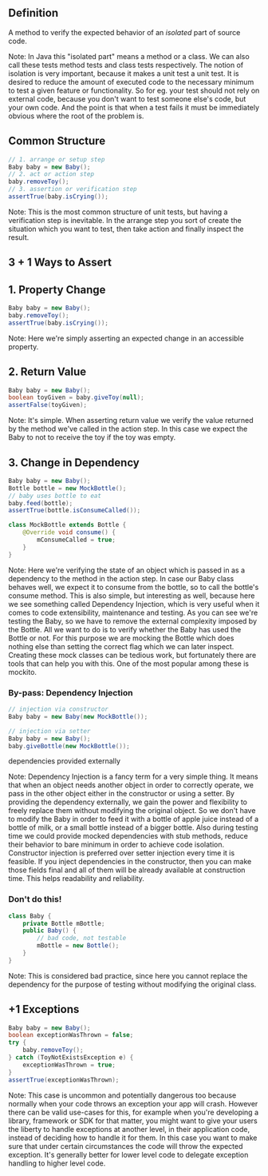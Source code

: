 ## Definition

A method to verify the expected behavior of an *isolated* part of source code.

Note: In Java this "isolated part" means a method or a class. We can also call these tests method tests and class tests respectively.
The notion of isolation is very important, because it makes a unit test a unit test.
It is desired to reduce the amount of executed code to the necessary minimum to test a given feature or functionality.
So for eg. your test should not rely on external code, because you don't want to test someone else's code, but your own code.
And the point is that when a test fails it must be immediately obvious where the root of the problem is.



## Common Structure

```java
// 1. arrange or setup step
Baby baby = new Baby();
// 2. act or action step
baby.removeToy();
// 3. assertion or verification step
assertTrue(baby.isCrying());
```

Note: This is the most common structure of unit tests, but having a verification step is inevitable.
In the arrange step you sort of create the situation which you want to test, then take action and finally inspect the result.



## 3 + 1 Ways to Assert



## 1. Property Change

```java
Baby baby = new Baby();
baby.removeToy();
assertTrue(baby.isCrying());
```

Note: Here we're simply asserting an expected change in an accessible property.



## 2. Return Value

```java
Baby baby = new Baby();
boolean toyGiven = baby.giveToy(null);
assertFalse(toyGiven);
```

Note: It's simple. When asserting return value we verify the value returned by the method we've called in the action step.
In this case we expect the Baby to not to receive the toy if the toy was empty.



## 3. Change in Dependency

```java
Baby baby = new Baby();
Bottle bottle = new MockBottle();
// baby uses bottle to eat
baby.feed(bottle);
assertTrue(bottle.isConsumeCalled());

class MockBottle extends Bottle {
    @Override void consume() {
        mConsumeCalled = true;
    }
}
```

Note: Here we're verifying the state of an object which is passed in as a dependency to the method in the action step.
In case our Baby class behaves well, we expect it to consume from the bottle, so to call the bottle's consume method.
This is also simple, but interesting as well, because here we see something called Dependency Injection, which is
very useful when it comes to code extensibility, maintenance and testing.
As you can see we're testing the Baby, so we have to remove the external complexity imposed by the Bottle.
All we want to do is to verify whether the Baby has used the Bottle or not. For this purpose we are
mocking the Bottle which does nothing else than setting the correct flag which we can later inspect.
Creating these mock classes can be tedious work, but fortunately there are tools that can help you with this.
One of the most popular among these is mockito.



### By-pass: Dependency Injection

```java
// injection via constructor
Baby baby = new Baby(new MockBottle());

// injection via setter
Baby baby = new Baby();
baby.giveBottle(new MockBottle());
```

dependencies provided externally

Note: Dependency Injection is a fancy term for a very simple thing. It means that when an object needs another object in order
to correctly operate, we pass in the other object either in the constructor or using a setter. By providing the dependency
externally, we gain the power and flexibility to freely replace them without modifying the original object. So we don't have to modify the Baby
in order to feed it with a bottle of apple juice instead of a bottle of milk, or a small bottle instead of a bigger bottle.
Also during testing time we could provide mocked dependencies with stub methods, reduce their behavior to bare minimum in order to
achieve code isolation.
Constructor injection is preferred over setter injection every time it is feasible. If you inject dependencies in the constructor,
then you can make those fields final and all of them will be already available at construction time.
This helps readability and reliability.



### Don't do this!

```java
class Baby {
    private Bottle mBottle;
    public Baby() {
        // bad code, not testable
        mBottle = new Bottle();
    }
}
```

Note: This is considered bad practice, since here you cannot replace the dependency for the purpose of testing without modifying the original class.



## +1 Exceptions

```java
Baby baby = new Baby();
boolean exceptionWasThrown = false;
try {
    baby.removeToy();
} catch (ToyNotExistsException e) {
    exceptionWasThrown = true;
}
assertTrue(exceptionWasThrown);
```

Note: This case is uncommon and potentially dangerous too because normally when your code throws an exception your app will crash.
However there can be valid use-cases for this, for example when you're developing a library, framework or SDK for that matter,
you might want to give your users the liberty to handle exceptions at another level, in their application code,
instead of deciding how to handle it for them. In this case you want to make sure that under certain circumstances the
code will throw the expected exception. It's generally better for lower level code to delegate exception handling to higher level code.
